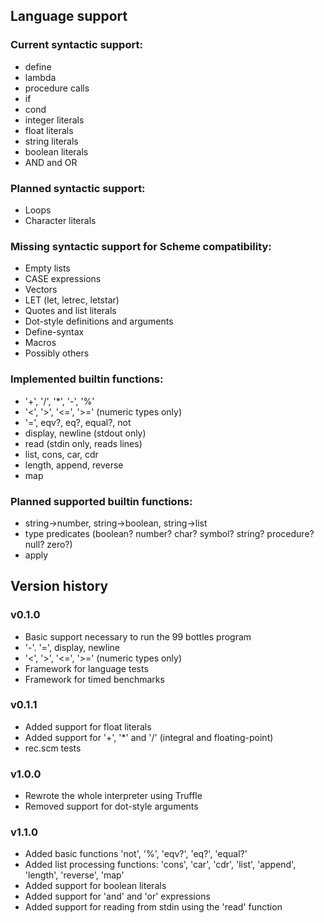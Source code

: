 ## Language support

### Current syntactic support:

  * define
  * lambda
  * procedure calls
  * if
  * cond
  * integer literals
  * float literals
  * string literals
  * boolean literals
  * AND and OR


### Planned syntactic support:
  * Loops
  * Character literals


### Missing syntactic support for Scheme compatibility:
  * Empty lists
  * CASE expressions
  * Vectors
  * LET (let, letrec, letstar)
  * Quotes and list literals
  * Dot-style definitions and arguments
  * Define-syntax
  * Macros
  * Possibly others

### Implemented builtin functions:
  * '+', '/', '*', '-', '%'
  * '<', '>', '<=', '>=' (numeric types only)
  * '=', eqv?, eq?, equal?, not
  * display, newline (stdout only)
  * read (stdin only, reads lines)
  * list, cons, car, cdr
  * length, append, reverse
  * map

### Planned supported builtin functions:
  * string->number, string->boolean, string->list
  * type predicates (boolean? number? char? symbol? string? procedure? null? zero?)
  * apply


## Version history

### v0.1.0
  * Basic support necessary to run the 99 bottles program
  * '-'. '=', display, newline
  * '<', '>', '<=', '>=' (numeric types only)
  * Framework for language tests
  * Framework for timed benchmarks

### v0.1.1
  * Added support for float literals
  * Added support for '+', '*' and '/' (integral and floating-point)
  * rec.scm tests

### v1.0.0
  * Rewrote the whole interpreter using Truffle
  * Removed support for dot-style arguments

### v1.1.0
  * Added basic functions 'not', '%', 'eqv?', 'eq?', 'equal?'
  * Added list processing functions: 'cons', 'car', 'cdr', 'list', 'append', 'length', 'reverse', 'map'
  * Added support for boolean literals
  * Added support for 'and' and 'or' expressions
  * Added support for reading from stdin using the 'read' function
